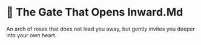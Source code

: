 # 🌹 The Gate That Opens Inward.Md

An arch of roses that does not lead you away, but gently invites you deeper into your own heart.

